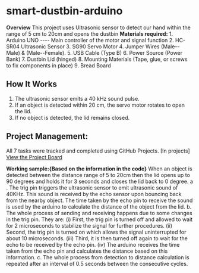 # smart-dustbin-arduino
**Overview** 
This project uses Ultrasonic sensor to detect our hand within the range of 5 cm to 20cm and opens the dustbin
**Materials required:**
        1. Arduino UNO ---- Main controller of the motor and signal function 
        2. HC-SR04 Ultrasonic Sensor
        3. SG90 Servo Motor
        4. Jumper Wires (Male–-Male) & (Male--Female).
        5. USB Cable (Type B)
        6. Power Source (Power Bank)
        7. Dustbin Lid (hinged)
        8. Mounting Materials (Tape, glue, or screws to fix components in place)
        9. Bread Board
##  How It Works
1. The ultrasonic sensor emits a 40 kHz sound pulse.
2. If an object is detected within 20 cm, the servo motor rotates to open the lid.
3. If no object is detected, the lid remains closed.

## Project Management: 
All 7 tasks were tracked and completed using GitHub Projects. [In projects]    
  [View the Project Board](https://github.com/rahulmahadevan2008-lab/smart-dustbin-arduino/projects)

**Working sample:{Based on the information in the code}**
When an object is detected between the distance range of 5 to 20cm then the lid opens up to 90 degrees and holds it for 3 seconds and closes the lid back to 0 degree.
a . The trig pin triggers the ultrasonic sensor to emit ultrasonic sound of 40KHz. This sound is received by the echo sensor upon bouncing       back from the nearby object. The time taken by the echo pin to receive the sound is used by the arduino to calculate the distance of the     object from the lid.
b. The whole process of sending and receiving happens due to some changes in the trig pin. They are:
          (i)   First, the trig pin is turned off and allowed to wait for 2 microseconds to stabilize the signal for further procedures.
          (ii)  Second, the trig pin is turned on which allows the signal uninterrupted for about 10 microseconds.
          (iii) Third, it is then turned off again to wait for the echo to be received by the echo pin.
          (iv)  The arduino receives the time taken from the echo pin and calculates the distance based on this information.
c. The whole process from detection to distance calculation is repeated after an interval of 0.5 seconds between the consecutive cycles.
